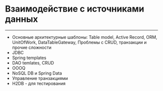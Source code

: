 Взаимодействие с источниками данных
===

---
* Основные архитектурные шаблоны: Table model, Active Record, ORM, UnitOfWork, DataTableGateway, 
Проблемы с CRUD, транзакции и прочие сложности 
* JDBC
* Spring templates
* DAO temlates, CRUD
* OOOQ
* NoSQL DB и Spring Data
* Управление транзакциями
* H2DB - для тестирования
